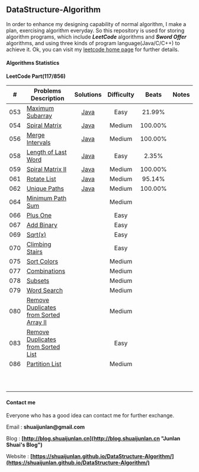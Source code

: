 ## DataStructure-Algorithm

In order to enhance my designing capability of normal algorithm, I make a plan, exercising algorithm everyday. So this repository is used for storing algorithm programs, which include ___LeetCode___ algorithms and ___Sword Offer___ algorithms, and using three kinds of program language(Java/C/C++) to achieve it. Ok, you can visit my [leetcode home page](https://leetcode.com/shuaijunlan/ "leetcode home page") for further details.
#### Algorithms Statistics

**LeetCode Part(117/856)**

|  #   | Problems Description                                         |                          Solutions                           | Difficulty |  Beats  | Notes |
| :--: | ------------------------------------------------------------ | :----------------------------------------------------------: | :--------: | :-----: | ----- |
| 053  | [Maximum Subarray](https://leetcode.com/problems/maximum-subarray/description/) | [Java](https://github.com/shuaijunlan/DataStructure-Algorithm/blob/master/Leetcode/Java/%24053/Solution.java) |    Easy    | 21.99%  |       |
| 054  | [Spiral Matrix](https://leetcode.com/problems/spiral-matrix/description/) | [Java](https://github.com/shuaijunlan/DataStructure-Algorithm/blob/master/Leetcode/Java/%24054/Solution.java) |   Medium   | 100.00% |       |
| 056  | [Merge Intervals](https://leetcode.com/problems/merge-intervals/description/) | [Java](https://github.com/shuaijunlan/DataStructure-Algorithm/blob/master/Leetcode/Java/%24056/Solution.java) |   Medium   | 100.00% |       |
| 058  | [Length of Last Word](https://leetcode.com/problems/length-of-last-word/description/) | [Java](https://github.com/shuaijunlan/DataStructure-Algorithm/blob/master/Leetcode/Java/%24058/Solution.java) |    Easy    |  2.35%  |       |
| 059  | [Spiral Matrix II](https://leetcode.com/problems/spiral-matrix-ii) | [Java](https://github.com/shuaijunlan/DataStructure-Algorithm/blob/master/Leetcode/Java/%24059/Solution.java) |   Medium   | 100.00% |       |
| 061  | [Rotate List](https://leetcode.com/problems/rotate-list)     | [Java](https://github.com/shuaijunlan/DataStructure-Algorithm/blob/master/Leetcode/Java/%24061/Solution.java) |   Medium   | 95.14%  |       |
| 062  | [Unique Paths](https://leetcode.com/problems/unique-paths)   | [Java](https://github.com/shuaijunlan/DataStructure-Algorithm/blob/master/Leetcode/Java/%24062/Solution.java) |   Medium   | 100.00% |       |
| 064  | [Minimum Path Sum](https://leetcode.com/problems/minimum-path-sum) |                                                              |   Medium   |         |       |
| 066  | [Plus One](https://leetcode.com/problems/plus-one)           |                                                              |    Easy    |         |       |
| 067  | [Add Binary](https://leetcode.com/problems/add-binary)       |                                                              |    Easy    |         |       |
| 069  | [Sqrt(x)](https://leetcode.com/problems/sqrtx)               |                                                              |    Easy    |         |       |
| 070  | [Climbing Stairs](https://leetcode.com/problems/climbing-stairs) |                                                              |    Easy    |         |       |
| 075  | [Sort Colors](https://leetcode.com/problems/sort-colors)     |                                                              |   Medium   |         |       |
| 077  | [Combinations](https://leetcode.com/problems/combinations)   |                                                              |   Medium   |         |       |
| 078  | [ Subsets](https://leetcode.com/problems/subsets)            |                                                              |   Medium   |         |       |
| 079  | [Word Search](https://leetcode.com/problems/word-search)     |                                                              |   Medium   |         |       |
| 080  | [Remove Duplicates from Sorted Array II](https://leetcode.com/problems/remove-duplicates-from-sorted-array-ii) |                                                              |   Medium   |         |       |
| 083  | [Remove Duplicates from Sorted List](https://leetcode.com/problems/remove-duplicates-from-sorted-list) |                                                              |    Easy    |         |       |
| 086  | [Partition List](https://leetcode.com/problems/partition-list) |                                                              |   Medium   |         |       |
|      |                                                              |                                                              |            |         |       |
|      |                                                              |                                                              |            |         |       |
|      |                                                              |                                                              |            |         |       |
|      |                                                              |                                                              |            |         |       |
|      |                                                              |                                                              |            |         |       |
|      |                                                              |                                                              |            |         |       |
|      |                                                              |                                                              |            |         |       |
|      |                                                              |                                                              |            |         |       |
|      |                                                              |                                                              |            |         |       |
|      |                                                              |                                                              |            |         |       |

#### Contact me

Everyone who has a good idea can contact me for further exchange.

Email : __shuaijunlan@gmail.com__ 

Blog : __[http://blog.shuaijunlan.cn](http://blog.shuaijunlan.cn "Junlan Shuai's Blog")__

Website : __[https://shuaijunlan.github.io/DataStructure-Algorithm/](https://shuaijunlan.github.io/DataStructure-Algorithm/)__